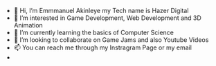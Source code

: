 - 👋 Hi, I’m Emmmanuel Akinleye my Tech name is Hazer Digital
- 👀 I’m interested in Game Development, Web Development and 3D Animation
- 🌱 I’m currently learning the basics of Computer Science
- 💞️ I’m looking to collaborate on Game Jams and also Youtube Videos
- 📫 You can reach me through my Instragram Page or my email
- 

<!---
hazerdigital/hazerdigital is a ✨ special ✨ repository because its `README.md` (this file) appears on your GitHub profile.
You can click the Preview link to take a look at your changes.
--->
